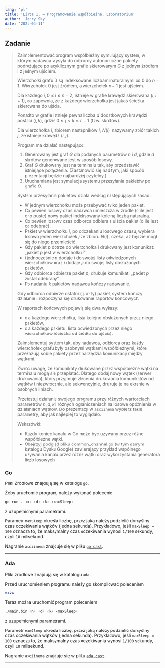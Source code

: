 ```yaml
---
lang: 'pl'
title: 'Lista 1. — Programowanie współbieżne, Laboratorium'
author: 'Jerry Sky'
date: '2021-04-11'
---
```


## Zadanie

> Zaimplementować program współbieżny symulujący system, w którym nadawca wysyła do odbiorcy autonomiczne pakiety podróżujące po acyklicznym grafie skierowanym $G$ z jednym źródłem i z jednym ujściem.
>
> Wierzchołki grafu G są indeksowane liczbami naturalnymi od $0$ do $n-1$.
> Wierzchołek $0$ jest źródłem, a wierzchołek $n-1$  jest ujściem.
>
> Dla każdego $i, 0 \le i \le n - 2$, istnieje w grafie krawędź skierowana $(i, i+1)$, co zapewnia, że z każdego wierzchołka jest jakaś ścieżka skierowana do ujścia.
>
> Ponadto w grafie istnieje pewna liczba $d$ dodatkowych krawędzi postaci $(j,k)$, gdzie $0 \le j < k \le n-1$ (tzw. skrótów).
>
> Dla wierzchołka $i$, zbiorem następników $i$, $N(i)$, nazywamy zbiór takich $j$, że istnieje krawędź $(i,j)$.
>
> Program ma działać następująco:
> 1. Generowany jest graf $G$ dla podanych parametrów $n$ i $d$, gdzie $d$ skrótów generowane jest w sposób losowy.
> 2. Graf $G$ drukowany jest na terminalu tak, aby przedstawić istniejące połączenia. (Zastanowić się nad tym, jaki sposób prezentacji będzie najbardziej czytelny.)
> 3. Uruchamiana jest symulacja systemu przesyłania pakietów po grafie $G$.
>
> System przesyłania pakietów działa według następujących zasad:
> - W jednym wierzchołku może przebywać tylko jeden pakiet.
> - Co pewien losowy czas nadawca umieszcza w źródle (o ile jest ono puste) nowy pakiet indeksowany kolejną liczbą naturalną.
> - Co pewien losowy czas odbiorca odbiera z ujścia pakiet (o ile jest co odebrać).
> - Pakiet w wierzchołku $i$, po odczekaniu losowego czasu, wybiera losowo jeden wierzchołek $j$ ze zbioru $N(i)$ i czeka, aż będzie mógł się do niego przemieścić.
> - Gdy pakiet $p$ dotrze do wierzchołka i drukowany jest komunikat: „pakiet $p$ jest w wierzchołku $i$”
> - i jednocześnie $p$ dodaje $i$ do swojej listy odwiedzonych wierzchołków oraz $i$ dodaje $p$ do swojej listy obsłużonych pakietów.
> - Gdy odbiorca odbierze pakiet $p$, drukuje komunikat: „pakiet $p$ został odebrany”.
> - Po nadaniu $k$ pakietów nadawca kończy nadawanie.
>
> Gdy odbiorca odbierze ostatni (tj. $k$-ty) pakiet, system kończy działanie i rozpoczyna się drukowanie raportów końcowych.
>
> W raportach końcowych pojawią się dwa wykazy:
> - dla każdego wierzchołka, lista kolejno obsłużonych przez niego pakietów,
> - dla każdego pakietu, lista odwiedzonych przez niego wierzchołków (ścieżka od źródła do ujścia).
>
> Zaimplementuj system tak, aby nadawca, odbiorca oraz każdy wierzchołek grafu były osobnymi wątkami współbieżnymi, które przekazują sobie pakiety przez narzędzia komunikacji między wątkami.
>
> Zwróć uwagę, że komunikaty drukowane przez współbieżne wątki na terminalu mogą się przeplatać. Dlatego dodaj nowy wątek (serwer drukowania), który przyjmuje zlecenia drukowania komunikatów od wątków i niezwłocznie, ale sekwencyjnie, drukuje je na ekranie w osobnych liniach.
>
> Przetestuj działanie swojego programu przy różnych wartościach parametrów $n, d, k$ i różnych ograniczeniach na losowe opóźnienia w działaniach wątków.
> Do prezentacji w `asciinema` wybierz takie parametry, aby jak najlepiej to wyglądało.
>
> Wskazówki:
> - Każdy koniec kanału w Go może być używany przez różne współbieżne wątki.
> - Obejrzyj podgląd pliku common_channel.go (w tym samym katalogu Dysku Google) zawierający przykład wspólnego używania kanału przez różne wątki oraz wykorzystania generatora liczb losowych.

### Go

Pliki Źródłowe znajdują się w katalogu `go`.

Żeby uruchomić program, należy wykonać polecenie

```bash
go run . ‹n› ‹d› ‹k› ‹maxSleep›
```

z uzupełnionymi parametrami.

Parametr `maxSleep` określa liczbę, przez jaką należy podzielić domyślny czas oczekiwania wątków (jedna sekunda).
Przykładowo, jeśli `maxSleep = 100` oznacza to, że maksymalny czas oczekiwania wynosi `1/100` sekundy, czyli `10` milisekund.

Nagranie `asciinema` znajduje się w pliku [`go.cast`](go.cast).

---

### Ada

Pliki źródłowe znajdują się w katalogu `ada`.

Przed uruchomieniem programu należy go skompilować poleceniem

```bash
make
```

Teraz można uruchomić program poleceniem

```bash
./main.bin ‹n› ‹d› ‹k› ‹maxSleep›
```

z uzupełnionymi parametrami.

Parametr `maxSleep` określa liczbę, przez jaką należy podzielić domyślny czas oczekiwania wątków (jedna sekunda).
Przykładowo, jeśli `maxSleep = 100` oznacza to, że maksymalny czas oczekiwania wynosi `1/100` sekundy, czyli `10` milisekund.

Nagranie `asciinema` znajduje się w pliku [`ada.cast`](ada.cast).

---
